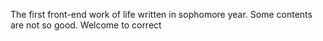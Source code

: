 The first front-end work of life written in sophomore year. Some contents are not so good. Welcome to correct
